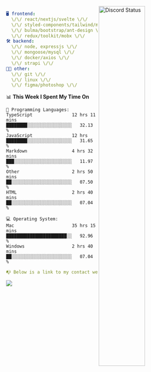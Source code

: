 
<a href="https://discord.com/users/279302975371870218" target="_blank">
    <img width="50%" align="right" alt="Discord Status" src="https://lanyard.cnrad.dev/api/279302975371870218?bg=161B22&borderRadius=5px%205px%200%200&hideTimestamp=true&idleMessage=Just%20chillin%27%20at%20the%20moment&animated=true">
</a>

```yaml
🖥️ frontend: 
  \/\/ react/nextjs/svelte \/\/
  \/\/ styled-components/tailwind/mui/
  \/\/ bulma/bootstrap/ant-design \/\/
  \/\/ redux/toolkit/mobx \/\/
🛠 backend: 
  \/\/ node, expressjs \/\/
  \/\/ mongoose/mysql \/\/
  \/\/ docker/axios \/\/
  \/\/ strapi \/\/
👨‍💻 other: 
  \/\/ git \/\/ 
  \/\/ linux \/\/
  \/\/ figma/photoshop \/\/
```
<!--START_SECTION:waka-->
📊 **This Week I Spent My Time On** 

```text
💬 Programming Languages: 
TypeScript               12 hrs 11 mins      ████████░░░░░░░░░░░░░░░░░   32.13 % 
JavaScript               12 hrs              ████████░░░░░░░░░░░░░░░░░   31.65 % 
Markdown                 4 hrs 32 mins       ███░░░░░░░░░░░░░░░░░░░░░░   11.97 % 
Other                    2 hrs 50 mins       ██░░░░░░░░░░░░░░░░░░░░░░░   07.50 % 
HTML                     2 hrs 40 mins       ██░░░░░░░░░░░░░░░░░░░░░░░   07.04 % 

💻 Operating System: 
Mac                      35 hrs 15 mins      ███████████████████████░░   92.96 % 
Windows                  2 hrs 40 mins       ██░░░░░░░░░░░░░░░░░░░░░░░   07.04 % 
```


<!--END_SECTION:waka-->
```yaml
📭 Below is a link to my contact website 
```
<a href="https://mxns.xyz" target="_black"> <img src="https://img.shields.io/badge/website-161B22?style=for-the-badge&logo=About.me&logoColor=white"></img> <a/>
